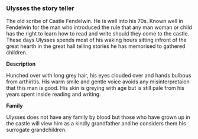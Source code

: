 ### Ulysses the story teller

The old scribe of Castle Fendelwin. He is well into his 70s. Known well in Fendelwin for the man who introduced the rule that any man woman or child has the right to learn how to read and write should they come to the castle. These days Ulysses spends most of his waking hours sitting infront of the great hearth in the great hall telling stories he has memorised to gathered children.

**Description**

Hunched over with long grey hair, his eyes clouded over and hands bulbous from arthiritis. His warm smile and gentle voice avoids any misinterpretaion that this man is good. His skin is greying with age but is still pale from his years spent inside reading and writing.

**Family**

Ulysses does not have any family by blood but those who have grown up in the castle will view him as a kindly grandfather and he considers them his surrogate grandchildren.